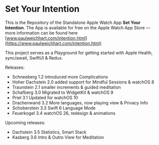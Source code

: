 # Set Your Intention

This is the Repository of the Standalone Apple Watch App **Set Your Intention**. The App is available for free on the Apple Watch App Store — more information can be found here [www.paulweichhart.com/intention.html](https://www.paulweichhart.com/intention.html) 

This project serves as a Playground for getting started with Apple Health, sync/await, SwiftUI & Redux.

Releases:
* Schneeberg      1.2 introduced more Complications
* Hoher Dachstein 2.0 added support for Mindful Sessions & watchOS 8
* Traunstein      2.1 smaller increments & guided meditation
* Schafberg       3.0 Migrated to WidgetKit & watchOS 9
* Priel           3.1 Updated for watchOS 10
* Drachenwand     3.2 More languages, now playing view & Privacy Info
* Schoberstein    3.3 Swift 6 Language Mode
* Feuerkogel      3.4 watchOS 26, redesign & animations

Upcoming releases:
* Dachstein       3.5 Statistics, Smart Stack
* Kasberg         3.6 Intro & Outro View for Meditation
